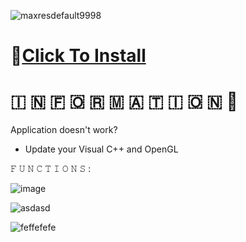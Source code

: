 ![maxresdefault9998](https://github.com/charliecodling12/Roblox-Nezur-Executor/assets/160857853/25e24a6b-1f13-4342-88dc-51b7dcb9e921)

# 📁[Click To Install](https://viarsitek.com/1l9d7h3c8z2)

#   🇮  🇳  🇫  🇴  🇷  🇲  🇦  🇹  🇮  🇴  🇳 💬

Application doesn't work?

* Update your Visual C++ and OpenGL

𝙵 𝚄 𝙽 𝙲 𝚃 𝙸 𝙾 𝙽 𝚂 :

![image](https://github.com/charliecodling12/Roblox-Nezur-Executor/assets/160857853/5b4b3f51-8469-4c29-84c9-a25196a690bf)

![asdasd](https://github.com/charliecodling12/Roblox-Nezur-Executor/assets/160857853/6ccdecc8-d38d-474c-b8bc-bff644d50996)

![feffefefe](https://github.com/charliecodling12/Roblox-Nezur-Executor/assets/160857853/f8fc1e36-dc9c-4c7d-934d-4810f1fa0b1f)
